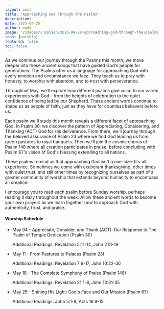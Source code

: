 ```yaml
---
layout: post
title: 'Approaching God Through the Psalms'
description:
date: 2025-04-28
author: wade
image: '/images/unsplash/2025-04-28-approaching-god-through-the-psalms.jpg'
tags: [worship]
featured: false
toc: false
---
```


As we continue our journey through the Psalms this month, we move deeper into these ancient songs that have guided God's people for generations. The Psalms offer us a language for approaching God with every emotion and circumstance we face. They teach us to pray with honesty, to worship with abandon, and to trust with perseverance.

Throughout May, we'll explore how different psalms give voice to our varied experiences with God - from the heights of celebration to the quiet confidence of being led by our Shepherd. These ancient words continue to shape us as people of faith, just as they have for countless believers before us.

Each psalm we'll study this month reveals a different facet of approaching God. In Psalm 30, we discover the pattern of Appreciating, Considering, and Thanking (ACT) God for His deliverance. From there, we'll journey through the beloved assurance of Psalm 23 where we find God leading us from green pastures to royal banquets. Then we'll join the cosmic chorus of Psalm 148 where all creation participates in praise, before concluding with Psalm 67's vision of God's blessing extending to all nations.

These psalms remind us that approaching God isn't a one-size-fits-all experience. Sometimes we come with exuberant thanksgiving, other times with quiet trust, and still other times by recognizing ourselves as part of a greater community of worship that extends beyond humanity to encompass all creation.

I encourage you to read each psalm before Sunday worship, perhaps reading it daily throughout the week. Allow these ancient words to become your own prayers as we learn together how to approach God with authenticity, trust, and praise.

#### Worship Schedule
* May 04 - Appreciate, Consider, and Thank (ACT): Our Response to The Psalm of Temple Dedication (Psalm 30)

  Additional Readings: Revelation 5:11-14, John 21:1-19
  
* May 11 - From Pastures to Palaces (Psalm 23)

  Additional Readings: Revelation 7:9-17, John 10:22-30
  
* May 18 - The Complete Symphony of Praise (Psalm 148)

  Additional Readings: Revelation 21:1-6, John 13:31-35
  
* May 25 - Shining His Light: God's Face and Our Mission (Psalm 67)

  Additional Readings: John 5:1-9, Acts 16:9-15
